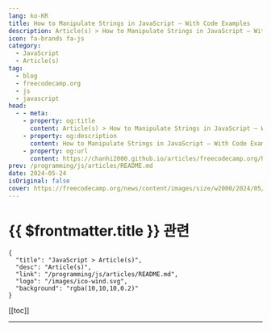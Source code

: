 ```yaml
---
lang: ko-KR
title: How to Manipulate Strings in JavaScript – With Code Examples
description: Article(s) > How to Manipulate Strings in JavaScript – With Code Examples
icon: fa-brands fa-js
category: 
  - JavaScript
  - Article(s)
tag: 
  - blog
  - freecodecamp.org
  - js
  - javascript
head:
  - - meta:
    - property: og:title
      content: Article(s) > How to Manipulate Strings in JavaScript – With Code Examples
    - property: og:description
      content: How to Manipulate Strings in JavaScript – With Code Examples
    - property: og:url
      content: https://chanhi2000.github.io/articles/freecodecamp.org/how-to-manipulate-strings-in-javascript.html
prev: /programming/js/articles/README.md
date: 2024-05-24
isOriginal: false
cover: https://freecodecamp.org/news/content/images/size/w2000/2024/05/js-string.png
---
```


# {{ $frontmatter.title }} 관련

```component VPCard
{
  "title": "JavaScript > Article(s)",
  "desc": "Article(s)",
  "link": "/programming/js/articles/README.md",
  "logo": "/images/ico-wind.svg",
  "background": "rgba(10,10,10,0.2)"
}
```

[[toc]]

---

<SiteInfo
  name="How to Manipulate Strings in JavaScript – With Code Examples"
  desc="String manipulation is a common task for programmers, whether it is extracting information from the string, converting letter cases, joining strings, or trimming extra white spaces. This tutorial covers various methods and techniques for manipulating strings using JavaScript, offering you a comprehensive guide on how to work with strings in..."
  url="https://freecodecamp.org/news/how-to-manipulate-strings-in-javascript/"
  logo="https://cdn.freecodecamp.org/universal/favicons/favicon.ico"
  preview="https://freecodecamp.org/news/content/images/size/w2000/2024/05/js-string.png"/>

<!-- TODO: 작성 -->


